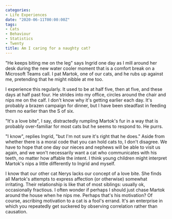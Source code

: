 ```yaml
---
categories:
- Life Experiences
date: "2020-06-11T00:00:00Z"
tags:
- Cats
- Behaviour
- Statistics
- Twenty
title: Am I caring for a naughty cat?
---
```

"He keeps biting me on the leg" says Ingrid one day as I mill around her desk during the new water cooler moment that is a comfort break on a Microsoft Teams call. I pat Martok, one of our cats, and he rubs up against me, pretending that he might nibble at me too. 

I experience this regularly. It used to be at half five, then at five, and these days at half past four. He strides into my office, circles around the chair and nips me on the calf. I don't know why it's getting earlier each day. It's probably a brazen campaign for dinner, but I have been steadfast in feeding them no earlier than the S of six. 

"It's a love bite", I say, distractedly rumpling Martok's fur in a way that is probably over-familiar for most cats but he seems to respond to. He purrs. 

"I know", replies Ingrid, "but I'm not sure it's right that he does."  Aside from whether there is a moral code that you can hold cats to, I don't disagree. We have to hope that one day our nieces and nephews will be able to visit us again, and we won't necessarily want a cat who communicates with his teeth, no matter how affable the intent. I think young children might interpret Martok's nips a little differently to Ingrid and myself.

I know that our other cat Nerys lacks our concept of a love bite. She finds all Martok's attempts to express affection (or otherwise) somewhat irritating. Their relationship is like that of most siblings: usually ok, occasionally fractious. I often wonder if perhaps I should just chase Martok around the house when he nips me. Perhaps that's his motivation? Of course, ascribing motivation to a cat is a fool's errand. It's an enterprise in which you repeatedly get suckered by observing correlation rather than causation. 